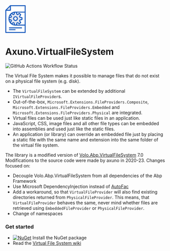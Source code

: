 <img src="https://raw.githubusercontent.com/axuno/Axuno.VirtualFileSystem/main/VirtualFileSystem.png" width="64" alt="Logo">

# Axuno.VirtualFileSystem

![GitHub Actions Workflow Status](https://img.shields.io/github/actions/workflow/status/axuno/VirtualFileSystem/dotnet.yml?branch=main&label=Build%2C%20Test)

The Virtual File System makes it possible to manage files that do not exist on a physical file system (e.g. disk).

* The `VirtualFileSystem` can be extended by additional `IVirtualFileProvider`s.
* Out-of-the-box, `Microsoft.Extensions.FileProviders.Composite`, `Microsoft.Extensions.FileProviders.Embedded` and `Microsoft.Extensions.FileProviders.Physical` are integrated.
* Virtual files can be used just like static files in an application.
* JavaScript, CSS, image files and all other file types can be embedded into assemblies and used just like the static files.
* An application (or library) can override an embedded file just by placing a static file with the same name and extension into the same folder of the virtual file system.


The library is a modified version of [Volo.Abp.VirtualFileSystem](https://github.com/abpframework/abp/tree/dev/framework/src/Volo.Abp.VirtualFileSystem) 7.0
Modifications to the source code were made by axuno in 2020-23. Changes focused on:

* Decouple Volo.Abp.VirtualFileSystem from all dependencies of the Abp Framework
* Use Microsoft DependencyInjection instead of [AutoFac](https://autofac.org/)
* Add a workaround, so that `VirtualFileProvider` will also find existing directories returned from `PhysicalFileProvider`. This means, that `VirtualFileProvider` behaves the same, never mind whether files are retrieved using `EmbeddedFileProvider` or `PhysicalFileProvider`.
* Change of namespaces

### Get started
* [![NuGet](https://img.shields.io/nuget/v/Axuno.VirtualFileSystem.svg)](https://www.nuget.org/packages/Axuno.VirtualFileSystem/) Install the NuGet package
* Read the [Virtual File System wiki](https://github.com/axuno/Axuno.VirtualFileSystem/wiki)
